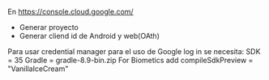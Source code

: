 En https://console.cloud.google.com/
- Generar proyecto
- Generar cliend id de Android y web(OAth)

Para usar credential manager para el uso de Google log in se necesita:
SDK = 35
Gradle = gradle-8.9-bin.zip
For Biometics add compileSdkPreview = "VanillaIceCream"

